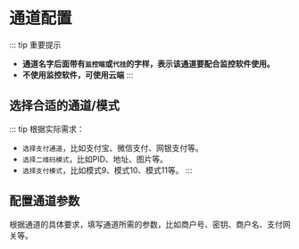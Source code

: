 # 通道配置

::: tip 重要提示

- **通道名字后面带有`监控端`或`代挂`的字样，表示该通道要配合监控软件使用。**
- **不使用监控软件，可使用云端**
  :::

## 选择合适的通道/模式

::: tip 根据实际需求：

- `选择支付通道`，比如支付宝、微信支付、网银支付等。
- `选择二维码模式`，比如PID、地址、图片等。
- `选择支付模式`，比如模式9、模式10、模式11等。
  :::

## 配置通道参数

根据通道的具体要求，填写通道所需的参数，比如商户号、密钥、商户名、支付网关等。
